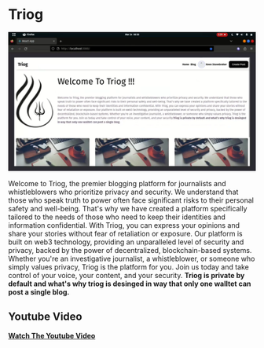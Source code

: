 # Triog
![](/trioghome.png)

 Welcome to Triog, the premier blogging platform for journalists and whistleblowers who prioritize privacy and security. We understand that those who speak truth to power often face significant risks to their personal safety and well-being. That's why we have created a platform specifically tailored to the needs of those who need to keep their identities and information confidential. With Triog, you can express your opinions and share your stories without fear of retaliation or exposure. Our platform is built on web3 technology, providing an unparalleled level of security and privacy, backed by the power of decentralized, blockchain-based systems. Whether you're an investigative journalist, a whistleblower, or someone who simply values privacy, Triog is the platform for you. Join us today and take control of your voice, your content, and your security.
    <b>Triog is private by default and what's why triog is desinged in way that only one walltet can post a single blog.

## Youtube Video
[Watch The Youtube Video](https://www.youtube.com/watch?v=PKdr3Tiqd7c)
